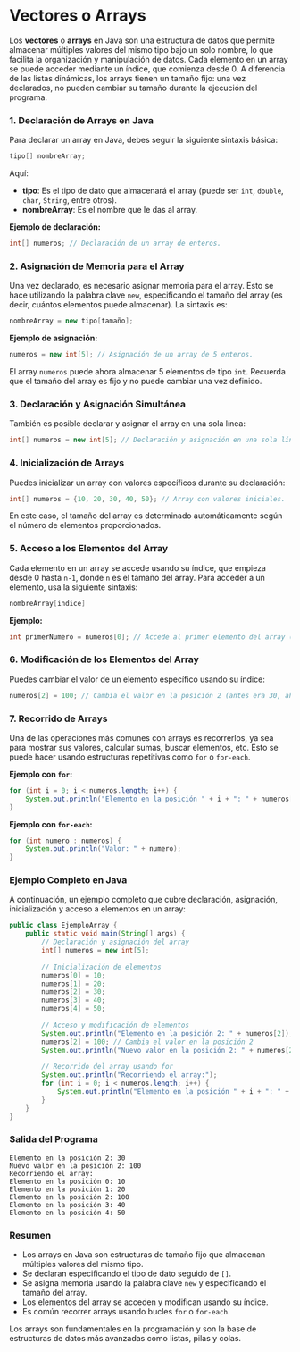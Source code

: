 # Vectores o Arrays

Los **vectores** o **arrays** en Java son una estructura de datos que permite almacenar múltiples valores del mismo tipo bajo un solo nombre, lo que facilita la organización y manipulación de datos. Cada elemento en un array se puede acceder mediante un índice, que comienza desde 0. A diferencia de las listas dinámicas, los arrays tienen un tamaño fijo: una vez declarados, no pueden cambiar su tamaño durante la ejecución del programa.

### 1. Declaración de Arrays en Java

Para declarar un array en Java, debes seguir la siguiente sintaxis básica:

```java
tipo[] nombreArray;
```

Aquí:

- **tipo**: Es el tipo de dato que almacenará el array (puede ser `int`, `double`, `char`, `String`, entre otros).
- **nombreArray**: Es el nombre que le das al array.

**Ejemplo de declaración:**

```java
int[] numeros; // Declaración de un array de enteros.
```

### 2. Asignación de Memoria para el Array

Una vez declarado, es necesario asignar memoria para el array. Esto se hace utilizando la palabra clave `new`, especificando el tamaño del array (es decir, cuántos elementos puede almacenar). La sintaxis es:

```java
nombreArray = new tipo[tamaño];
```

**Ejemplo de asignación:**

```java
numeros = new int[5]; // Asignación de un array de 5 enteros.
```

El array `numeros` puede ahora almacenar 5 elementos de tipo `int`. Recuerda que el tamaño del array es fijo y no puede cambiar una vez definido.

### 3. Declaración y Asignación Simultánea

También es posible declarar y asignar el array en una sola línea:

```java
int[] numeros = new int[5]; // Declaración y asignación en una sola línea.
```

### 4. Inicialización de Arrays

Puedes inicializar un array con valores específicos durante su declaración:

```java
int[] numeros = {10, 20, 30, 40, 50}; // Array con valores iniciales.
```

En este caso, el tamaño del array es determinado automáticamente según el número de elementos proporcionados.

### 5. Acceso a los Elementos del Array

Cada elemento en un array se accede usando su índice, que empieza desde 0 hasta `n-1`, donde `n` es el tamaño del array. Para acceder a un elemento, usa la siguiente sintaxis:

```java
nombreArray[indice]
```

**Ejemplo:**

```java
int primerNumero = numeros[0]; // Accede al primer elemento del array (valor 10).
```

### 6. Modificación de los Elementos del Array

Puedes cambiar el valor de un elemento específico usando su índice:

```java
numeros[2] = 100; // Cambia el valor en la posición 2 (antes era 30, ahora es 100).
```

### 7. Recorrido de Arrays

Una de las operaciones más comunes con arrays es recorrerlos, ya sea para mostrar sus valores, calcular sumas, buscar elementos, etc. Esto se puede hacer usando estructuras repetitivas como `for` o `for-each`.

**Ejemplo con `for`:**

```java
for (int i = 0; i < numeros.length; i++) {
    System.out.println("Elemento en la posición " + i + ": " + numeros[i]);
}
```

**Ejemplo con `for-each`:**

```java
for (int numero : numeros) {
    System.out.println("Valor: " + numero);
}
```

### Ejemplo Completo en Java

A continuación, un ejemplo completo que cubre declaración, asignación, inicialización y acceso a elementos en un array:

```java
public class EjemploArray {
    public static void main(String[] args) {
        // Declaración y asignación del array
        int[] numeros = new int[5];
        
        // Inicialización de elementos
        numeros[0] = 10;
        numeros[1] = 20;
        numeros[2] = 30;
        numeros[3] = 40;
        numeros[4] = 50;
        
        // Acceso y modificación de elementos
        System.out.println("Elemento en la posición 2: " + numeros[2]); // Imprime 30
        numeros[2] = 100; // Cambia el valor en la posición 2
        System.out.println("Nuevo valor en la posición 2: " + numeros[2]); // Imprime 100
        
        // Recorrido del array usando for
        System.out.println("Recorriendo el array:");
        for (int i = 0; i < numeros.length; i++) {
            System.out.println("Elemento en la posición " + i + ": " + numeros[i]);
        }
    }
}
```

### Salida del Programa

```
Elemento en la posición 2: 30
Nuevo valor en la posición 2: 100
Recorriendo el array:
Elemento en la posición 0: 10
Elemento en la posición 1: 20
Elemento en la posición 2: 100
Elemento en la posición 3: 40
Elemento en la posición 4: 50
```

### Resumen

- Los arrays en Java son estructuras de tamaño fijo que almacenan múltiples valores del mismo tipo.
- Se declaran especificando el tipo de dato seguido de `[]`.
- Se asigna memoria usando la palabra clave `new` y especificando el tamaño del array.
- Los elementos del array se acceden y modifican usando su índice.
- Es común recorrer arrays usando bucles `for` o `for-each`.

Los arrays son fundamentales en la programación y son la base de estructuras de datos más avanzadas como listas, pilas y colas.